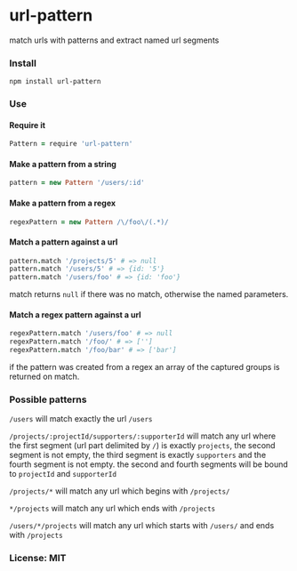 # url-pattern

match urls with patterns and extract named url segments

### Install

```
npm install url-pattern
```

### Use

#### Require it

```coffeescript
Pattern = require 'url-pattern'
```

#### Make a pattern from a string

```coffeescript
pattern = new Pattern '/users/:id'
```

#### Make a pattern from a regex

```coffeescript
regexPattern = new Pattern /\/foo\/(.*)/
```

#### Match a pattern against a url

```coffeescript
pattern.match '/projects/5' # => null
pattern.match '/users/5' # => {id: '5'}
pattern.match '/users/foo' # => {id: 'foo'}
```

match returns `null` if there was no match, otherwise the named parameters.

#### Match a regex pattern against a url

```coffeescript
regexPattern.match '/users/foo' # => null
regexPattern.match '/foo/' # => ['']
regexPattern.match '/foo/bar' # => ['bar']
```

if the pattern was created from a regex an array of the captured groups is returned on match.

### Possible patterns

`/users` will match exactly the url `/users`

`/projects/:projectId/supporters/:supporterId` will match any url where the first
segment (url part delimited by `/`) is exactly `projects`, the second segment is not empty, the third segment is exactly
`supporters` and the fourth segment is not empty. the second and fourth segments will be bound
to `projectId` and `supporterId`

`/projects/*` will match any url which begins with `/projects/`

`*/projects` will match any url which ends with `/projects`

`/users/*/projects` will match any url which starts with `/users/` and ends with `/projects`

### License: MIT
